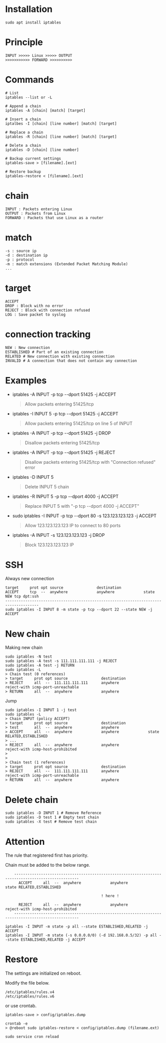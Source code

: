# Installation

    sudo apt install iptables

# Principle

    INPUT >>>>> Linux >>>>> OUTPUT
    >>>>>>>>>>> FORWARD >>>>>>>>>>

# Commands

    # List
    iptables --list or -L

    # Append a chain
    iptables -A [chain] [match] [target]

    # Insert a chain
    iptalbes -I [chain] [line number] [match] [target]

    # Replace a chain
    iptables -R [chain] [line number] [match] [target]

    # Delete a chain
    iptables -D [chain] [line number]

    # Backup current settings
    iptables-save > [filename].[ext]

    # Restore backup
    iptables-restore < [filename].[ext]

# chain

    INPUT : Packets entering Linux
    OUTPUT : Packets from Linux
    FORWARD : Packets that use Linux as a router

# match

    -s : source ip
    -d : destination ip
    -p : protocol
    -m : match extensions (Extended Packet Matching Module)
    ...

# target

    ACCEPT
    DROP : Block with no error
    REJECT : Block with connection refused
    LOG : Save packet to syslog

# connection tracking

    NEW : New connection
    ESTABLISHED # Part of an existing connection
    RELATED # New connection with existing connection
    INVALID # A connection that does not contain any connection

# Examples

- iptables -A INPUT -p tcp --dport 51425 -j ACCEPT

  > Allow packets entering 51425/tcp

- iptables -I INPUT 5 -p tcp --dport 51425 -j ACCEPT

  > Allow packets entering 51425/tcp on line 5 of INPUT

- iptables -A INPUT -p tcp --dport 51425 -j DROP

  > Disallow packets entering 51425/tcp

- iptables -A INPUT -p tcp --dport 51425 -j REJECT

  > Disallow packets entering 51425/tcp with "Connection refused" error

- iptables -D INPUT 5

  > Delete INPUT 5 chain

- iptables -R INPUT 5 -p tcp --dport 4000 -j ACCEPT

  > Replace INPUT 5 with "-p tcp --dport 4000 -j ACCEPT"

- sudo iptables -I INPUT -p tcp --dport 80 -s 123.123.123.123 -j ACCEPT

  > Allow 123.123.123.123 IP to connect to 80 ports

- iptables -A INPUT -s 123.123.123.123 -j DROP

  > Block 123.123.123.123 IP

# SSH

Always new connection

    target     prot opt source               destination
    ACCEPT     tcp  --  anywhere             anywhere             state NEW tcp dpt:ssh
    -------------------------------------------------------------------------------------
    sudo iptables -I INPUT 8 -m state -p tcp --dport 22 --state NEW -j ACCEPT

# New chain

Making new chain

    sudo iptables -N test
    sudo iptables -A test -s 111.111.111.111 -j REJECT
    sudo iptables -A test -j RETURN
    sudo iptables -L
    > Chain test (0 references)
    > target     prot opt source               destination
    > REJECT     all  --  111.111.111.111      anywhere             reject-with icmp-port-unreachable
    > RETURN     all  --  anywhere             anywhere

Jump

    sudo iptables -I INPUT 1 -j test
    sudo iptables -L
    > Chain INPUT (policy ACCEPT)
    > target     prot opt source               destination
    > test       all  --  anywhere             anywhere
    > ACCEPT     all  --  anywhere             anywhere             state RELATED,ESTABLISHED
    > ...
    > REJECT     all  --  anywhere             anywhere             reject-with icmp-host-prohibited
    >
    >
    > Chain test (1 references)
    > target     prot opt source               destination
    > REJECT     all  --  111.111.111.111      anywhere             reject-with icmp-port-unreachable
    > RETURN     all  --  anywhere             anywhere

# Delete chain

    sudo iptables -D INPUT 1 # Remove Reference
    sudo iptables -D test 1 # Empty test chain
    sudo iptables -X test # Remove test chain

# Attention

The rule that registered first has priority.

Chain must be added to the below range.

        ---------------------------------------------------------------------------------------------------
          ACCEPT     all  --  anywhere             anywhere             state RELATED,ESTABLISHED

                                               ! here !

          REJECT     all  --  anywhere             anywhere             reject-with icmp-host-prohibited
        ---------------------------------------------------------------------------------------------------

    iptables -I INPUT -m state -p all --state ESTABLISHED,RELATED -j ACCEPT
    iptables -I INPUT -m state (-s 0.0.0.0/0) (-d 192.168.0.5/32) -p all --state ESTABLISHED,RELATED -j ACCEPT

# Restore

The settings are initialized on reboot.

Modify the file below.

    /etc/iptables/rules.v4
    /etc/iptables/rules.v6

or use crontab.

    iptables-save > config/iptables.dump

    crontab -e
    > @reboot sudo iptables-restore < config/iptables.dump (filename.ext)

    sudo service cron reload
